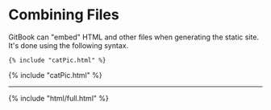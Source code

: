 # Combining Files

GitBook can "embed" HTML and other files when generating the static site. It's done using the following syntax.

```
{% include "catPic.html" %}
```

{% include "catPic.html" %}

----


{% include "html/full.html" %}
